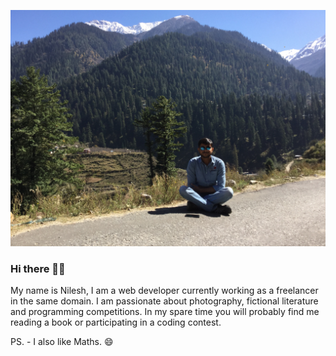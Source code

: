 
<!--
**NILESH8757/NILESH8757** is a ✨ _special_ ✨ repository because its `README.md` (this file) appears on your GitHub profile.
-->

![dp](/IMG_2085.JPG)
### Hi there 🙋‍♂️

My name is Nilesh, I am a web developer currently working as a freelancer in the same domain. I am passionate about photography, fictional literature and programming competitions. In my spare time you will probably find me reading a book or participating in a coding contest.

PS. - I also like Maths. :smile:
